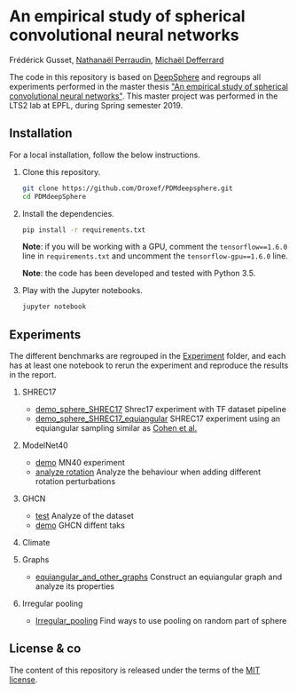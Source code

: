 # An empirical study of spherical convolutional neural networks

Frédérick Gusset, [Nathanaël Perraudin][nath], [Michaël Defferrard][mdeff]

[nath]: https://perraudin.info
[mdeff]: http://deff.ch

The code in this repository is based on [DeepSphere](https://github.com/SwissDataScienceCenter/DeepSphere) and regroups all experiments performed in the master thesis ["An empirical study of spherical convolutional neural networks"][thesis]. This master project was performed in the LTS2 lab at EPFL, during Spring semester 2019.

[thesis]: https://infoscience.epfl.ch/record/267531?&ln=fr

## Installation

For a local installation, follow the below instructions.

1. Clone this repository.
   ```sh
   git clone https://github.com/Droxef/PDMdeepsphere.git
   cd PDMdeepSphere
   ```

2. Install the dependencies.
   ```sh
   pip install -r requirements.txt
   ```

   **Note**: if you will be working with a GPU, comment the
   `tensorflow==1.6.0` line in `requirements.txt` and uncomment the
   `tensorflow-gpu==1.6.0` line.

   **Note**: the code has been developed and tested with Python 3.5.

3. Play with the Jupyter notebooks.
   ```sh
   jupyter notebook
   ```

## Experiments

The different benchmarks are regrouped in the [Experiment](Experiments) folder, and each has at least one notebook to rerun the experiment and reproduce the results in the report.

1. SHREC17
    * [demo_sphere_SHREC17][cached data]
      Shrec17 experiment with TF dataset pipeline
    * [demo_sphere_SHREC17_equiangular][equiangular]
      SHREC17 experiment using an equiangular sampling similar as [Cohen et al.](https://arxiv.org/abs/1801.10130)

2. ModelNet40
    * [demo](Experiments/ModelNet40/demo_sphere_ModelNet40.ipynb)
     MN40 experiment
    * [analyze rotation](Experiments/ModelNet40/Sphere_ModelNet40_rotation.ipynb)
    Analyze the behaviour when adding different rotation perturbations
    
3. GHCN
    * [test](Experiments/GHCN/sphere_GHCN_test.ipynb)
    Analyze of the dataset
    * [demo](Experiments/GHCN/sphere_GHCN.ipynb)
    GHCN diffent taks

4. Climate

5. Graphs
    * [equiangular_and_other_graphs](Experiments/Graphs/equiangular_and_other_graphs.ipynb)
    Construct an equiangular graph and analyze its properties

6. Irregular pooling
    * [Irregular_pooling](Experiments/Irregular_pooling/Irregular_pooling.ipynb) 
    Find ways to use pooling on random part of sphere

[cached data]: (Experiments/SHREC17/demo_sphere_SHREC17-Cached_data.ipynb)
[equiangular]: (Experiments/SHREC17/demo_sphere_SHREC17_equiangular.ipynb)


## License & co

The content of this repository is released under the terms of the [MIT license](LICENCE.txt).
